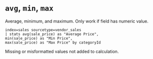 # `avg`, `min`, `max`

Average, minimum, and maximum. Only work if field has numeric value.

```
index=sales sourcetype=vendor_sales
| stats avg(sale_price) as "Average Price",
min(sale_price) as "Min Price",
max(sale_price) as "Max Price" by categoryId
```

Missing or misformatted values not added to calculation.
